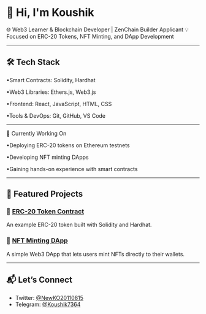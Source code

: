 # 👋 Hi, I'm Koushik 

🌐 Web3 Learner & Blockchain Developer | ZenChain Builder Applicant
💡 Focused on ERC-20 Tokens, NFT Minting, and DApp Development

---

## 🛠️ Tech Stack

•Smart Contracts: Solidity, Hardhat

•Web3 Libraries: Ethers.js, Web3.js

•Frontend: React, JavaScript, HTML, CSS

•Tools & DevOps: Git, GitHub, VS Code

---

🌱 Currently Working On

•Deploying ERC-20 tokens on Ethereum testnets

•Developing NFT minting DApps

•Gaining hands-on experience with smart contracts

---

## 🔗 Featured Projects

### 🔷 [ERC-20 Token Contract](https://github.com/YOUR_GH_USERNAME/erc20-token)
An example ERC-20 token built with Solidity and Hardhat.

### 🔷 [NFT Minting DApp](https://github.com/YOUR_GH_USERNAME/nft-mint-dapp)
A simple Web3 DApp that lets users mint NFTs directly to their wallets.

---

## 📬 Let’s Connect

- Twitter: [@NewKO20110815](https://twitter.com/NewKO20110815)  
- Telegram: [@Koushik7364](https://t.me/Koushik7364)
